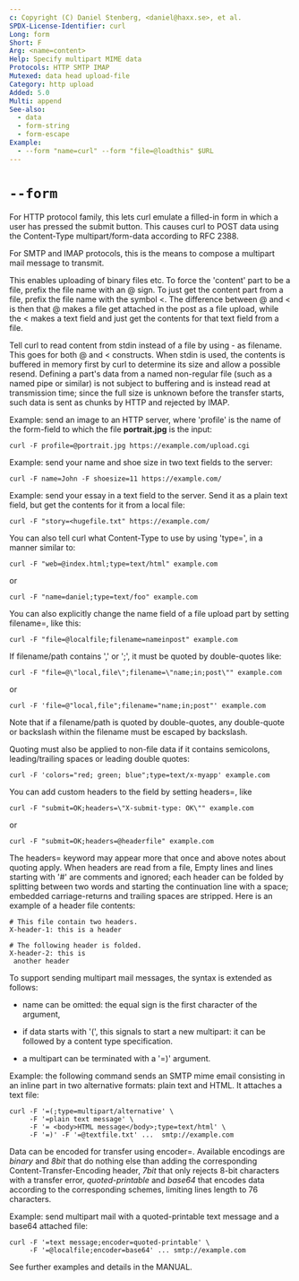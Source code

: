 ```yaml
---
c: Copyright (C) Daniel Stenberg, <daniel@haxx.se>, et al.
SPDX-License-Identifier: curl
Long: form
Short: F
Arg: <name=content>
Help: Specify multipart MIME data
Protocols: HTTP SMTP IMAP
Mutexed: data head upload-file
Category: http upload
Added: 5.0
Multi: append
See-also:
  - data
  - form-string
  - form-escape
Example:
  - --form "name=curl" --form "file=@loadthis" $URL
---
```


# `--form`

For HTTP protocol family, this lets curl emulate a filled-in form in which a
user has pressed the submit button. This causes curl to POST data using the
Content-Type multipart/form-data according to RFC 2388.

For SMTP and IMAP protocols, this is the means to compose a multipart mail
message to transmit.

This enables uploading of binary files etc. To force the 'content' part to be
a file, prefix the file name with an @ sign. To just get the content part from
a file, prefix the file name with the symbol \<. The difference between @ and
< is then that @ makes a file get attached in the post as a file upload, while
the \< makes a text field and just get the contents for that text field from a
file.

Tell curl to read content from stdin instead of a file by using - as
filename. This goes for both @ and \< constructs. When stdin is used, the
contents is buffered in memory first by curl to determine its size and allow a
possible resend. Defining a part's data from a named non-regular file (such as
a named pipe or similar) is not subject to buffering and is instead read at
transmission time; since the full size is unknown before the transfer starts,
such data is sent as chunks by HTTP and rejected by IMAP.

Example: send an image to an HTTP server, where 'profile' is the name of the
form-field to which the file **portrait.jpg** is the input:

    curl -F profile=@portrait.jpg https://example.com/upload.cgi

Example: send your name and shoe size in two text fields to the server:

    curl -F name=John -F shoesize=11 https://example.com/

Example: send your essay in a text field to the server. Send it as a plain
text field, but get the contents for it from a local file:

    curl -F "story=<hugefile.txt" https://example.com/

You can also tell curl what Content-Type to use by using 'type=', in a manner
similar to:

    curl -F "web=@index.html;type=text/html" example.com

or

    curl -F "name=daniel;type=text/foo" example.com

You can also explicitly change the name field of a file upload part by setting
filename=, like this:

    curl -F "file=@localfile;filename=nameinpost" example.com

If filename/path contains ',' or ';', it must be quoted by double-quotes like:

    curl -F "file=@\"local,file\";filename=\"name;in;post\"" example.com

or

    curl -F 'file=@"local,file";filename="name;in;post"' example.com

Note that if a filename/path is quoted by double-quotes, any double-quote
or backslash within the filename must be escaped by backslash.

Quoting must also be applied to non-file data if it contains semicolons,
leading/trailing spaces or leading double quotes:

    curl -F 'colors="red; green; blue";type=text/x-myapp' example.com

You can add custom headers to the field by setting headers=, like

    curl -F "submit=OK;headers=\"X-submit-type: OK\"" example.com

or

    curl -F "submit=OK;headers=@headerfile" example.com

The headers= keyword may appear more that once and above notes about quoting
apply. When headers are read from a file, Empty lines and lines starting
with '#' are comments and ignored; each header can be folded by splitting
between two words and starting the continuation line with a space; embedded
carriage-returns and trailing spaces are stripped.
Here is an example of a header file contents:

    # This file contain two headers.
    X-header-1: this is a header

    # The following header is folded.
    X-header-2: this is
     another header

To support sending multipart mail messages, the syntax is extended as follows:

- name can be omitted: the equal sign is the first character of the argument,

- if data starts with '(', this signals to start a new multipart: it can be
followed by a content type specification.

- a multipart can be terminated with a '=)' argument.

Example: the following command sends an SMTP mime email consisting in an
inline part in two alternative formats: plain text and HTML. It attaches a
text file:

    curl -F '=(;type=multipart/alternative' \
         -F '=plain text message' \
         -F '= <body>HTML message</body>;type=text/html' \
         -F '=)' -F '=@textfile.txt' ...  smtp://example.com

Data can be encoded for transfer using encoder=. Available encodings are
*binary* and *8bit* that do nothing else than adding the corresponding
Content-Transfer-Encoding header, *7bit* that only rejects 8-bit characters
with a transfer error, *quoted-printable* and *base64* that encodes data
according to the corresponding schemes, limiting lines length to 76
characters.

Example: send multipart mail with a quoted-printable text message and a
base64 attached file:

    curl -F '=text message;encoder=quoted-printable' \
         -F '=@localfile;encoder=base64' ... smtp://example.com

See further examples and details in the MANUAL.
